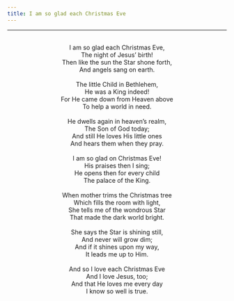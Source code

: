 ```yaml
---
title: I am so glad each Christmas Eve
---
```


---
<center>
<br/>
I am so glad each Christmas Eve,<br/>
The night of Jesus’ birth!<br/>
Then like the sun the Star shone forth,<br/>
And angels sang on earth.<br/>
<br/>
The little Child in Bethlehem,<br/>
He was a King indeed!<br/>
For He came down from Heaven above<br/>
To help a world in need.<br/>
<br/>
He dwells again in heaven’s realm,<br/>
The Son of God today;<br/>
And still He loves His little ones<br/>
And hears them when they pray.<br/>
<br/>
I am so glad on Christmas Eve!<br/>
His praises then I sing;<br/>
He opens then for every child<br/>
The palace of the King.<br/>
<br/>
When mother trims the Christmas tree<br/>
Which fills the room with light,<br/>
She tells me of the wondrous Star<br/>
That made the dark world bright.<br/>
<br/>
She says the Star is shining still,<br/>
And never will grow dim;<br/>
And if it shines upon my way,<br/>
It leads me up to Him.<br/>
<br/>
And so I love each Christmas Eve<br/>
And I love Jesus, too;<br/>
And that He loves me every day<br/>
I know so well is true.<br/>

</center>